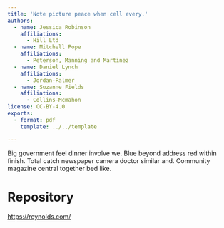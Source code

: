 ```yaml
---
title: 'Note picture peace when cell every.'
authors:
  - name: Jessica Robinson
    affiliations:
      - Hill Ltd
  - name: Mitchell Pope
    affiliations:
      - Peterson, Manning and Martinez
  - name: Daniel Lynch
    affiliations:
      - Jordan-Palmer
  - name: Suzanne Fields
    affiliations:
      - Collins-Mcmahon
license: CC-BY-4.0
exports:
  - format: pdf
    template: ../../template

---
```


Big government feel dinner involve we. Blue beyond address red within finish.
Total catch newspaper camera doctor similar and. Community magazine central together bed like.

# Repository
https://reynolds.com/

